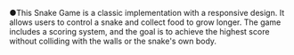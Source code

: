 ●This Snake Game is a classic implementation with a responsive design. It allows users to control a snake and collect food to grow longer. The game includes a scoring system, and the goal is to achieve the highest score without colliding with the walls or the snake's own body.
